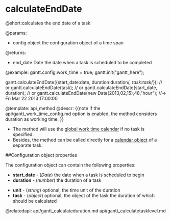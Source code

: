 calculateEndDate
=============

@short:calculates the end date of a task 

@params:
- config	object		the configuration object of a time span

@returns:
- end_date	Date	the date when a task is scheduled to be completed

	
@example:
gantt.config.work_time = true;
gantt.init("gantt_here");
 
gantt.calculateEndDate({start_date:date, duration:duration/*, task:task*/});
// or
gantt.calculateEndDate(task);
// or
gantt.calculateEndDate(start_date, duration);
// or
gantt.calculateEndDate(new Date(2013,02,15),48,"hour");  //-> Fri Mar 22 2013 17:00:00


@template:	api_method
@descr:
{{note
If the api/gantt_work_time_config.md option is enabled, the method considers duration as working time. 
}}

- The method will use the [global work time calendar](desktop/working_time.md#getcalendars) if no task is specified. <br>
- Besides, the method can be called directly for a [calendar object](api/gantt_calendar_other.md) of a separate task.


##Configuration object properties

The configuration object can contain the following properties:

- **start_date** - (*Date*) the date when a task is scheduled to begin
- **duration** - (*number*)	the duration of a task
* **unit** - (*string*)	optional, the time unit of the duration
* **task** - (*object*)	optional, the object of the task the duration of which should be calculated


@relatedapi:
	api/gantt_calculateduration.md
    api/gantt_calculatetasklevel.md